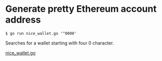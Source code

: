 Generate pretty Ethereum account address
========================================

	$ go run nice_wallet.go '^0000'

Searches for a wallet starting with four 0 character.

[nice_wallet.go](nice_wallet.go)
